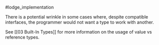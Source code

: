 #lodge_implementation 

There is a potential wrinkle in some cases where, despite compatible interfaces, the programmer would not want a type to work with another.


See [[03 Built-In Types]] for more information on the usage of value vs reference types.